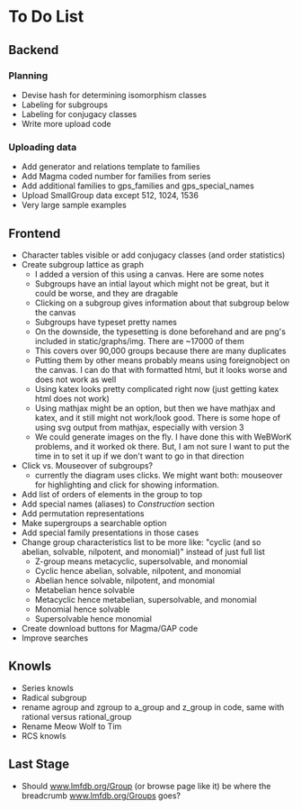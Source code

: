 # To Do List

## Backend

### Planning
* Devise hash for determining isomorphism classes
* Labeling for subgroups
* Labeling for conjugacy classes
* Write more upload code

### Uploading data
* Add generator and relations template to families
* Add Magma coded number for families from series
* Add additional families to gps_families and gps_special_names
* Upload SmallGroup data except 512, 1024, 1536
* Very large sample examples


## Frontend

* Character tables visible or add conjugacy classes (and order statistics)
* Create subgroup lattice as graph
  * I added a version of this using a canvas.  Here are some notes
  * Subgroups have an intial layout which might not be great, but it could be worse, and they are dragable
  * Clicking on a subgroup gives information about that subgroup below the canvas
  * Subgroups have typeset pretty names
  * On the downside, the typesetting is done beforehand and are png's included in static/graphs/img.  There are ~17000 of them
  * This covers over 90,000 groups because there are many duplicates
  * Putting them by other means probably means using foreignobject on the canvas.  I can do that with formatted html, but it looks worse and does not work as well
  * Using katex looks pretty complicated right now (just getting katex html does not work)
  * Using mathjax might be an option, but then we have mathjax and katex, and it still might not work/look good.  There is some hope of using svg output from mathjax, especially with version 3
  * We could generate images on the fly. I have done this with WeBWorK problems, and it worked ok there.  But, I am not sure I want to put the time in to set it up if we don't want to go in that direction
* Click vs. Mouseover of subgroups?
  * currently the diagram uses clicks.  We might want both: mouseover for highlighting and click for showing information.
* Add list of orders of elements in the group to top
* Add special names (aliases) to *Construction* section
* Add permutation representations
* Make supergroups a searchable option
* Add special family presentations in those cases
* Change group characteristics list to be more like:  "cyclic (and so abelian, solvable, nilpotent, and monomial)"  instead of just full list
    * Z-group means metacyclic, supersolvable, and monomial
    * Cyclic hence abelian, solvable, nilpotent, and monomial
    * Abelian hence solvable, nilpotent, and monomial
    * Metabelian hence solvable
    * Metacyclic hence metabelian, supersolvable, and monomial
    * Monomial hence solvable 
    * Supersolvable hence monomial
* Create download buttons for Magma/GAP code
* Improve searches

## Knowls

* Series knowls
* Radical subgroup
* rename agroup and zgroup to a_group and z_group in code, same with rational versus rational_group
* Rename Meow Wolf to Tim
* RCS knowls

## Last Stage

* Should www.lmfdb.org/Group (or browse page like it) be where the breadcrumb www.lmfdb.org/Groups  goes?


